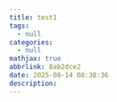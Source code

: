 ```yaml
---
title: test1
tags:
  - null
categories:
  - null
mathjax: true
abbrlink: 8ab2dce2
date: 2025-08-14 08:38:36
description:
---
```

